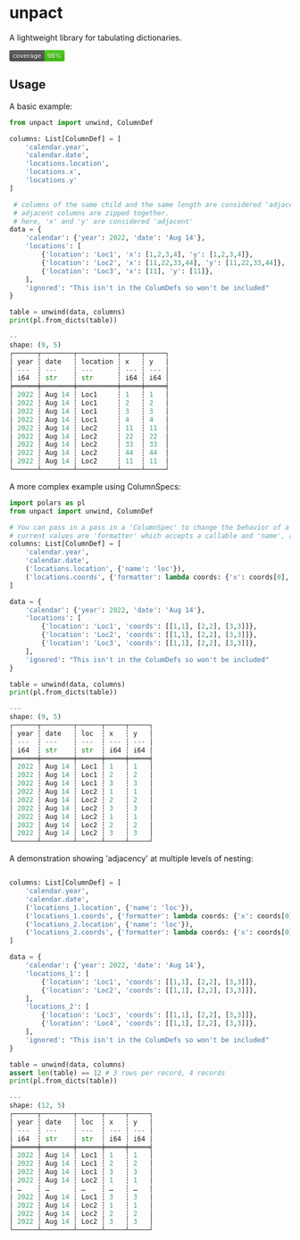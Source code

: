 # unpact

A lightweight library for tabulating dictionaries.

<?xml version="1.0" encoding="UTF-8"?>
<svg xmlns="http://www.w3.org/2000/svg" width="99" height="20">
    <linearGradient id="b" x2="0" y2="100%">
        <stop offset="0" stop-color="#bbb" stop-opacity=".1"/>
        <stop offset="1" stop-opacity=".1"/>
    </linearGradient>
    <mask id="a">
        <rect width="99" height="20" rx="3" fill="#fff"/>
    </mask>
    <g mask="url(#a)">
        <path fill="#555" d="M0 0h63v20H0z"/>
        <path fill="#4c1" d="M63 0h36v20H63z"/>
        <path fill="url(#b)" d="M0 0h99v20H0z"/>
    </g>
    <g fill="#fff" text-anchor="middle" font-family="DejaVu Sans,Verdana,Geneva,sans-serif" font-size="11">
        <text x="31.5" y="15" fill="#010101" fill-opacity=".3">coverage</text>
        <text x="31.5" y="14">coverage</text>
        <text x="80" y="15" fill="#010101" fill-opacity=".3">98%</text>
        <text x="80" y="14">98%</text>
    </g>
</svg>

## Usage

A basic example:

```python
from unpact import unwind, ColumnDef

columns: List[ColumnDef] = [
    'calendar.year',
    'calendar.date',
    'locations.location',
    'locations.x',
    'locations.y'
]

 # columns of the same child and the same length are considered 'adjacent'
 # adjacent columns are zipped together.
 # here, 'x' and 'y' are considered 'adjacent'
data = {
    'calendar': {'year': 2022, 'date': 'Aug 14'},
    'locations': [
        {'location': 'Loc1', 'x': [1,2,3,4], 'y': [1,2,3,4]},
        {'location': 'Loc2', 'x': [11,22,33,44], 'y': [11,22,33,44]},
        {'location': 'Loc3', 'x': [11], 'y': [11]},
    ],
    'ignored': "This isn't in the ColumDefs so won't be included"
}

table = unwind(data, columns)
print(pl.from_dicts(table))

--
shape: (9, 5)
┌──────┬────────┬──────────┬─────┬─────┐
│ year ┆ date   ┆ location ┆ x   ┆ y   │
│ ---  ┆ ---    ┆ ---      ┆ --- ┆ --- │
│ i64  ┆ str    ┆ str      ┆ i64 ┆ i64 │
╞══════╪════════╪══════════╪═════╪═════╡
│ 2022 ┆ Aug 14 ┆ Loc1     ┆ 1   ┆ 1   │
│ 2022 ┆ Aug 14 ┆ Loc1     ┆ 2   ┆ 2   │
│ 2022 ┆ Aug 14 ┆ Loc1     ┆ 3   ┆ 3   │
│ 2022 ┆ Aug 14 ┆ Loc1     ┆ 4   ┆ 4   │
│ 2022 ┆ Aug 14 ┆ Loc2     ┆ 11  ┆ 11  │
│ 2022 ┆ Aug 14 ┆ Loc2     ┆ 22  ┆ 22  │
│ 2022 ┆ Aug 14 ┆ Loc2     ┆ 33  ┆ 33  │
│ 2022 ┆ Aug 14 ┆ Loc2     ┆ 44  ┆ 44  │
│ 2022 ┆ Aug 14 ┆ Loc2     ┆ 11  ┆ 11  │
└──────┴────────┴──────────┴─────┴─────┘
```

A more complex example using ColumnSpecs:

```python
import polars as pl
from unpact import unwind, ColumnDef

# You can pass in a pass in a 'ColumnSpec' to change the behavior of a column
# current values are 'formatter' which accepts a callable and 'name', a string which will rename the column
columns: List[ColumnDef] = [
    'calendar.year',
    'calendar.date',
    ('locations.location', {'name': 'loc'}),
    ('locations.coords', {'formatter': lambda coords: {'x': coords[0], 'y': coords[1]}})
]

data = {
    'calendar': {'year': 2022, 'date': 'Aug 14'},
    'locations': [
        {'location': 'Loc1', 'coords': [[1,1], [2,2], [3,3]]},
        {'location': 'Loc2', 'coords': [[1,1], [2,2], [3,3]]},
        {'location': 'Loc3', 'coords': [[1,1], [2,2], [3,3]]},
    ],
    'ignored': "This isn't in the ColumDefs so won't be included"
}

table = unwind(data, columns)
print(pl.from_dicts(table))

---
shape: (9, 5)
┌──────┬────────┬──────┬─────┬─────┐
│ year ┆ date   ┆ loc  ┆ x   ┆ y   │
│ ---  ┆ ---    ┆ ---  ┆ --- ┆ --- │
│ i64  ┆ str    ┆ str  ┆ i64 ┆ i64 │
╞══════╪════════╪══════╪═════╪═════╡
│ 2022 ┆ Aug 14 ┆ Loc1 ┆ 1   ┆ 1   │
│ 2022 ┆ Aug 14 ┆ Loc1 ┆ 2   ┆ 2   │
│ 2022 ┆ Aug 14 ┆ Loc1 ┆ 3   ┆ 3   │
│ 2022 ┆ Aug 14 ┆ Loc2 ┆ 1   ┆ 1   │
│ 2022 ┆ Aug 14 ┆ Loc2 ┆ 2   ┆ 2   │
│ 2022 ┆ Aug 14 ┆ Loc2 ┆ 3   ┆ 3   │
│ 2022 ┆ Aug 14 ┆ Loc2 ┆ 1   ┆ 1   │
│ 2022 ┆ Aug 14 ┆ Loc2 ┆ 2   ┆ 2   │
│ 2022 ┆ Aug 14 ┆ Loc2 ┆ 3   ┆ 3   │
└──────┴────────┴──────┴─────┴─────┘

```

A demonstration showing 'adjacency' at multiple levels of nesting:

```python

columns: List[ColumnDef] = [
    'calendar.year',
    'calendar.date',
    ('locations_1.location', {'name': 'loc'}),
    ('locations_1.coords', {'formatter': lambda coords: {'x': coords[0], 'y': coords[1]}}),
    ('locations_2.location', {'name': 'loc'}),
    ('locations_2.coords', {'formatter': lambda coords: {'x': coords[0], 'y': coords[1]}})
]

data = {
    'calendar': {'year': 2022, 'date': 'Aug 14'},
    'locations_1': [
        {'location': 'Loc1', 'coords': [[1,1], [2,2], [3,3]]},
        {'location': 'Loc2', 'coords': [[1,1], [2,2], [3,3]]},
    ],
    'locations_2': [
        {'location': 'Loc3', 'coords': [[1,1], [2,2], [3,3]]},
        {'location': 'Loc4', 'coords': [[1,1], [2,2], [3,3]]},
    ],
    'ignored': "This isn't in the ColumDefs so won't be included"
}

table = unwind(data, columns)
assert len(table) == 12 # 3 rows per record, 4 records
print(pl.from_dicts(table))

---
shape: (12, 5)
┌──────┬────────┬──────┬─────┬─────┐
│ year ┆ date   ┆ loc  ┆ x   ┆ y   │
│ ---  ┆ ---    ┆ ---  ┆ --- ┆ --- │
│ i64  ┆ str    ┆ str  ┆ i64 ┆ i64 │
╞══════╪════════╪══════╪═════╪═════╡
│ 2022 ┆ Aug 14 ┆ Loc1 ┆ 1   ┆ 1   │
│ 2022 ┆ Aug 14 ┆ Loc1 ┆ 2   ┆ 2   │
│ 2022 ┆ Aug 14 ┆ Loc1 ┆ 3   ┆ 3   │
│ 2022 ┆ Aug 14 ┆ Loc2 ┆ 1   ┆ 1   │
│ …    ┆ …      ┆ …    ┆ …   ┆ …   │
│ 2022 ┆ Aug 14 ┆ Loc1 ┆ 3   ┆ 3   │
│ 2022 ┆ Aug 14 ┆ Loc2 ┆ 1   ┆ 1   │
│ 2022 ┆ Aug 14 ┆ Loc2 ┆ 2   ┆ 2   │
│ 2022 ┆ Aug 14 ┆ Loc2 ┆ 3   ┆ 3   │
└──────┴────────┴──────┴─────┴─────┘

```
